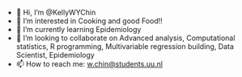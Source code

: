 - 👋 Hi, I’m @KellyWYChin
- 👀 I’m interested in Cooking and good Food!!
- 🌱 I’m currently learning Epidemiology
- 💞️ I’m looking to collaborate on  Advanced analysis, Computational statistics, R programming, Multivariable regression building, Data Scientist, Epidemiology
- 📫 How to reach me: w.chin@students.uu.nl

<!---
KellyWYChin/KellyWYChin is a ✨ special ✨ repository because its `README.md` (this file) appears on your GitHub profile.
You can click the Preview link to take a look at your changes.
--->
